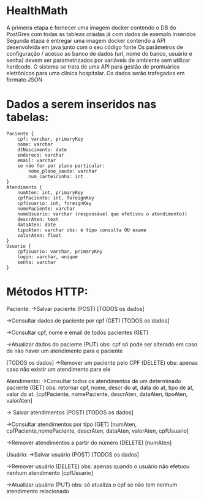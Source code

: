 # HealthMath
A primeira etapa é fornecer uma imagem docker contendo o DB do PostGres com todas as tableas criadas já com dados de exemplo inseridos
Segunda etapa é entregar uma imagem docker contendo a API desenvolvida em java junto com o seu código fonte
Os parâmetros de configuração / acesso ao banco de dados (url, nome do banco, usuário e senha) devem ser parametrizados por variáveis de ambiente sem utilizar hardcode.
O sistema se trata de uma API para gestão de prontuários eletrônicos para uma clínica hospitalar. Os dados serão trafegados em formato JSON
# Dados a serem inseridos nas tabelas:
	Paciente {
		cpf: varchar, primaryKey
		nome: varchar
		dtNascimento: date
		endereco: varchar
		email: varchar
		se não for por plano particular:
			nome_plano_saude: varchar
			num_carteirinha: int
	}
	Atendimento {
		numAten: int, primaryKey
		cpfPaciente: int, foreignKey
		cpfUsuario: int, foreignKey
		nomePaciente: varchar
		nomeUsuario: varchar (responsável que efetivou o atendimento)(
		descrAten: text
		dataAten: date
		tipoAten: varchar obs: é tipo consulta OU exame
		valorAten: float
	}
	Usuario {
		cpfUsuario: varchar, primaryKey
		login: varchar, unique
		senha: varchar
	}
# Métodos HTTP:
Paciente:
->Salvar paciente (POST)
[TODOS os dados]

->Consultar dados de paciente por cpf (GET)
[TODOS os dados]

->Consultar cpf, nome e email de todos pacientes (GET)

->Atualizar dados do paciente (PUT) obs: cpf só pode ser alterado em caso de não haver um atendimento para o paciente

[TODOS os dados]
->Remover um paciente pelo CPF (DELETE) obs: apenas caso não existir um atendimento para ele

Atendimento:
->Consultar todos os atendimentos de um determinado paciente (GET) obs: retornar cpf, nome, descr do at, data do at, tipo de at, valor do at.
[cpfPaciente, nomePaciente, descrAten, dataAten, tipoAten, valorAten]

-> Salvar atendimentos (POST)
[TODOS os dados]

->Consultar atendimentos por tipo (GET)
[numAten, cpfPaciente,nomePaciente, descrAten, dataAten, valorAten, cpfUsuario]

->Remover atendimentos a partir do número (DELETE)
[numAten]

Usuário:
->Salvar usuário (POST)
[TODOS os dados]

->Remover usuário (DELETE) obs: apenas quando o usuário não efetuou nenhum atendimento
[cpfUsuario]

->Atualizar usuário (PUT) obs: só atualiza o cpf se não tem nenhum atendimento relacionado
